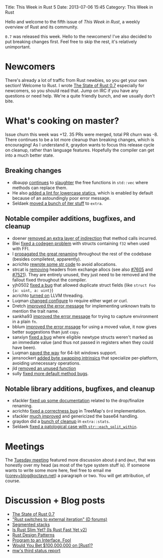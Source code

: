 Title: This Week in Rust 5
Date: 2013-07-06 15:45
Category: This Week in Rust

Hello and welcome to the fifth issue of *This Week in Rust*, a weekly overview
of Rust and its community.

`0.7` was released this week. Hello to the newcomers! I've also decided to put
breaking changes first. Feel free to skip the rest, it's relatively
unimportant.

<!-- more -->

# Newcomers

There's already a lot of traffic from Rust newbies, so you get your own
section! Welcome to Rust. I wrote [The State of Rust
0.7](http://cmr.github.io/blog/2013/07/05/the-state-of-rust/) especially for
newcomers, so you should read that. Jump on IRC if you have any questions or
need help. We're a quite friendly bunch, and we usually don't bite.

# What's cooking on master?

Issue churn this week was +12. 35 PRs were merged, total PR churn was -8.
There continues to be a lot more cleanup than breaking changes, which is
encouraging! As I understand it, graydon wants to focus this release cycle on
cleanup, rather than language features. Hopefully the compiler can get into a
much better state.

## Breaking changes

- dbaupp [continues](https://github.com/mozilla/rust/pull/7487) to
  [slaughter](https://github.com/mozilla/rust/pull/7566) the free functions in
  `std::vec` where methods can replace them.
- He also [added a lint for lowercase
  statics](https://github.com/mozilla/rust/pull/7523), which is enabled by
  default because of an astoundingly poor error message.
- Seldaek [moved a bunch of iter
  stuff](https://github.com/mozilla/rust/pull/7474) to `extra`.

## Notable compiler additions, bugfixes, and cleanup

- doener [removed an extra layer of
  indirection](https://github.com/mozilla/rust/pull/7452) that method calls incurred.
- Blei [fixed a codegen problem](https://github.com/mozilla/rust/pull/7457)
  with structs containing `f32` when used with FFI.
- I [propagated the great renaming](https://github.com/mozilla/rust/pull/7468)
  throughout the rest of the codebase (besides compiletest, apparently).
- acrichto [rewrote some str code](https://github.com/mozilla/rust/pull/7465)
  to avoid allocations.
- strcat is [removing](https://github.com/mozilla/rust/pull/7495) headers
  from exchange allocs (see also
  [#7605](https://github.com/mozilla/rust/pull/7605) and
  [#7521](https://github.com/mozilla/rust/pull/7521)). They are entirely
  unused, they just need to be removed and the fallout fixed throughout the
  compiler.
- yjh0502 [fixed a bug](https://github.com/mozilla/rust/pull/7443) that
  allowed duplicate struct fields (like `struct Foo {a: uint, a: uint}`)
- acrichto [turned on](https://github.com/mozilla/rust/pull/7409) LLVM
  threading.
- Luqman [changed configure](https://github.com/mozilla/rust/pull/7498) to
  require either wget *or* curl.
- Dretch [improved the error
  message](https://github.com/mozilla/rust/pull/7510) for implementing unknown
  traits to mention the trait name.
- sankha93 [improved the error
  message](https://github.com/mozilla/rust/pull/7531) for trying to capture
  environment in a plain `fn`.
- bblum [improved the error mssage](https://github.com/mozilla/rust/pull/7534)
  for using a moved value, it now gives better suggestions than just `copy`.
- sanxiyn [fixed a bug](https://github.com/mozilla/rust/pull/7543) where
  eligible newtype structs weren't marked as an immediate value (and thus not
  passed in registers when they could have been).
- Luqman [paved the way](https://github.com/mozilla/rust/pull/7547) for 64-bit
  windows support.
- jensnockert [added byte swapping
  intrinsics](https://github.com/mozilla/rust/pull/7194) that specialize
  per-platform, avoiding unnecessary operations.
- jld [removed an unused function](https://github.com/mozilla/rust/pull/7554)
- sully [fixed more default method bugs](https://github.com/mozilla/rust/pull/7545).

## Notable library additions, bugfixes, and cleanup
- sfackler [fixed up some
  documentation](https://github.com/mozilla/rust/pull/7549) related to the
  drop/finalize renaming.
- acrichto [fixed a correctness
  bug](https://github.com/mozilla/rust/pull/7530) in TreeMap's `Ord`
  implementation.
- sfackler [much improved](https://github.com/mozilla/rust/pull/7513) and
  genericized the base64 handling.
- graydon did a [bunch of cleanup](https://github.com/mozilla/rust/pull/7518)
  in `extra::stats`.
- Seldaek [fixed a patological case with
  `str::each_split_within`](https://github.com/mozilla/rust/pull/7475).


# Meetings

The [Tuesday meeting](https://github.com/mozilla/rust/wiki/Meeting-weekly-2013-07-02)
featured more discussion about `@` and `@mut`, that was honestly over my head
(as most of the type system stuff is). If someone wants to write some more
here, feel free to email me (<corey+blog@octayn.net>) a paragraph or two. You
will get attribution, of course.

# Discussion + Blog posts

- [The State of Rust 0.7](http://cmr.github.io/blog/2013/07/05/the-state-of-rust/)
- ["Rust switches to external iteration" (D forums)](http://forum.dlang.org/thread/kr2vpp$2jmf$1@digitalmars.com)
- [Segmented stacks](https://mail.mozilla.org/pipermail/rust-dev/2013-July/004686.html)
- [Is Rust Slim Yet? (Is Rust Fast Yet v2)](http://huonw.github.io/isrustfastyet/mem/)
- [Rust Design Patterns](http://joshldavis.com/rust-design-patterns/)
- [Program to an Interface, Fool](http://joshldavis.com/2013/07/01/program-to-an-interface-fool/)
- [Would You Bet $100,000,000 on [Rust]?](http://www.reddit.com/r/rust/comments/1hg88c/i_think_i_would_take_that_for_rust_when_its_done/)
- [mw's third status report](http://michaelwoerister.github.io/2013/06/28/Status-Update-3.html)
